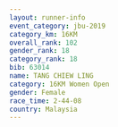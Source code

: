 ```yaml
---
layout: runner-info 
event_category: jbu-2019 
category_km: 16KM  
overall_rank: 102
gender_rank: 18
category_rank: 18
bib: 63014
name: TANG CHIEW LING
category: 16KM Women Open
gender: Female
race_time: 2-44-08
country: Malaysia
---
```

